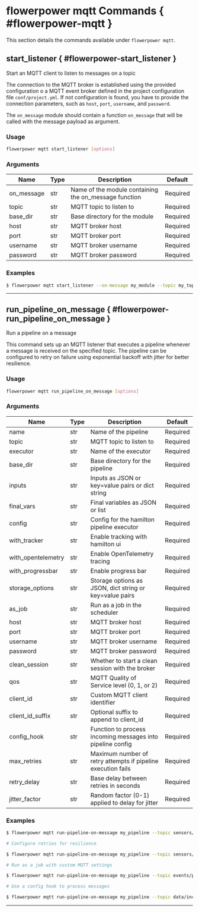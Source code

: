 # flowerpower mqtt Commands { #flowerpower-mqtt }

This section details the commands available under `flowerpower mqtt`.

## start_listener { #flowerpower-start_listener }

Start an MQTT client to listen to messages on a topic

The connection to the MQTT broker is established using the provided configuration o a
MQTT event broker defined in the project configuration file `conf/project.yml`.
If not configuration is found, you have to provide the connection parameters,
such as `host`, `port`, `username`, and `password`.

The `on_message` module should contain a function `on_message` that will be called
with the message payload as argument.

### Usage

```bash
flowerpower mqtt start_listener [options]
```

### Arguments

| Name | Type | Description | Default |
|---|---|---|---|
| on_message | str | Name of the module containing the on_message function | Required |
| topic | str | MQTT topic to listen to | Required |
| base_dir | str | Base directory for the module | Required |
| host | str | MQTT broker host | Required |
| port | str | MQTT broker port | Required |
| username | str | MQTT broker username | Required |
| password | str | MQTT broker password | Required |


### Examples

```bash
$ flowerpower mqtt start_listener --on-message my_module --topic my_topic --base-dir /path/to/module
```

---

## run_pipeline_on_message { #flowerpower-run_pipeline_on_message }

Run a pipeline on a message

This command sets up an MQTT listener that executes a pipeline whenever a message is
received on the specified topic. The pipeline can be configured to retry on failure
using exponential backoff with jitter for better resilience.

### Usage

```bash
flowerpower mqtt run_pipeline_on_message [options]
```

### Arguments

| Name | Type | Description | Default |
|---|---|---|---|
| name | str | Name of the pipeline | Required |
| topic | str | MQTT topic to listen to | Required |
| executor | str | Name of the executor | Required |
| base_dir | str | Base directory for the pipeline | Required |
| inputs | str | Inputs as JSON or key=value pairs or dict string | Required |
| final_vars | str | Final variables as JSON or list | Required |
| config | str | Config for the hamilton pipeline executor | Required |
| with_tracker | str | Enable tracking with hamilton ui | Required |
| with_opentelemetry | str | Enable OpenTelemetry tracing | Required |
| with_progressbar | str | Enable progress bar | Required |
| storage_options | str | Storage options as JSON, dict string or key=value pairs | Required |
| as_job | str | Run as a job in the scheduler | Required |
| host | str | MQTT broker host | Required |
| port | str | MQTT broker port | Required |
| username | str | MQTT broker username | Required |
| password | str | MQTT broker password | Required |
| clean_session | str | Whether to start a clean session with the broker | Required |
| qos | str | MQTT Quality of Service level (0, 1, or 2) | Required |
| client_id | str | Custom MQTT client identifier | Required |
| client_id_suffix | str | Optional suffix to append to client_id | Required |
| config_hook | str | Function to process incoming messages into pipeline config | Required |
| max_retries | str | Maximum number of retry attempts if pipeline execution fails | Required |
| retry_delay | str | Base delay between retries in seconds | Required |
| jitter_factor | str | Random factor (0-1) applied to delay for jitter | Required |


### Examples

```bash
$ flowerpower mqtt run-pipeline-on-message my_pipeline --topic sensors/data

# Configure retries for resilience
```

```bash
$ flowerpower mqtt run-pipeline-on-message my_pipeline --topic sensors/data --max-retries 5 --retry-delay 2.0

# Run as a job with custom MQTT settings
```

```bash
$ flowerpower mqtt run-pipeline-on-message my_pipeline --topic events/process --as-job --qos 2 --host mqtt.example.com

# Use a config hook to process messages
```

```bash
$ flowerpower mqtt run-pipeline-on-message my_pipeline --topic data/incoming --config-hook process_message
```

---


